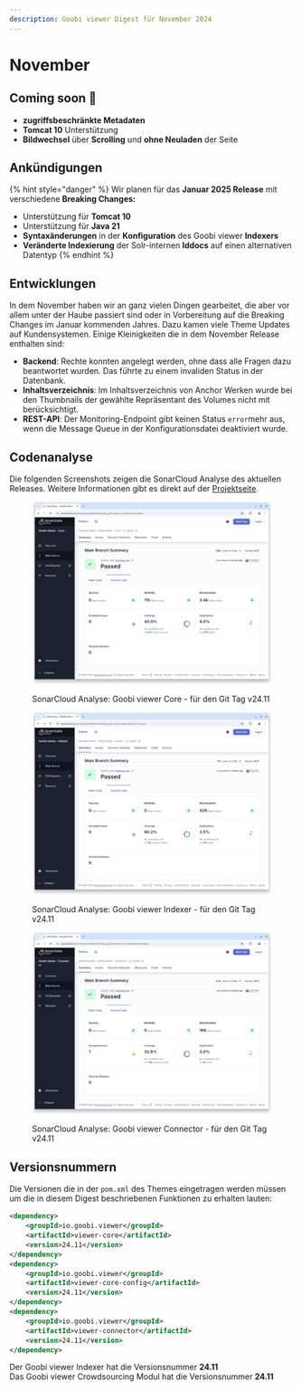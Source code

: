 ```yaml
---
description: Goobi viewer Digest für November 2024
---
```


# November

## Coming soon :rocket:

* **zugriffsbeschränkte Metadaten**
* **Tomcat 10** Unterstützung
* **Bildwechsel** über **Scrolling** und **ohne Neuladen** der Seite

## Ankündigungen

{% hint style="danger" %}
Wir planen für das **Januar 2025 Release** mit verschiedene **Breaking Changes:**

* Unterstützung für **Tomcat 10**
* Unterstützung für **Java 21**
* **Syntaxänderungen** in der **Konfiguration** des Goobi viewer **Indexers**
* **Veränderte Indexierung** der Solr-internen **Iddocs** auf  einen alternativen Datentyp
{% endhint %}

## Entwicklungen

In dem November haben wir an ganz vielen Dingen gearbeitet, die aber vor allem unter der Haube passiert sind oder in Vorbereitung auf die Breaking Changes im Januar kommenden Jahres. Dazu kamen viele Theme Updates auf Kundensystemen. Einige Kleinigkeiten die in dem November Release enthalten sind:

* **Backend**: Rechte konnten angelegt werden, ohne dass alle Fragen dazu beantwortet wurden. Das führte zu einem invaliden Status in der Datenbank.&#x20;
* **Inhaltsverzeichnis**:  Im Inhaltsverzeichnis von Anchor Werken wurde bei den Thumbnails der gewählte Repräsentant des Volumes nicht mit berücksichtigt.
* **REST-API**: Der Monitoring-Endpoint gibt keinen Status `error`mehr aus, wenn die Message Queue in der Konfigurationsdatei deaktiviert wurde.

## Codenanalyse

Die folgenden Screenshots zeigen die SonarCloud Analyse des aktuellen Releases. Weitere Informationen gibt es direkt auf der [Projektseite](https://sonarcloud.io/organizations/intranda/projects).

<figure><img src="../.gitbook/assets/24.11_sonar-core.png" alt=""><figcaption><p>SonarCloud Analyse: Goobi viewer Core - für den Git Tag v24.11</p></figcaption></figure>

<figure><img src="../.gitbook/assets/24.11_sonar-indexer.png" alt=""><figcaption><p>SonarCloud Analyse: Goobi viewer Indexer - für den Git Tag v24.11</p></figcaption></figure>

<figure><img src="../.gitbook/assets/24.11_sonar-connector.png" alt=""><figcaption><p>SonarCloud Analyse: Goobi viewer Connector - für den Git Tag v24.11</p></figcaption></figure>

## Versionsnummern

Die Versionen die in der `pom.xml` des Themes eingetragen werden müssen um die in diesem Digest beschriebenen Funktionen zu erhalten lauten:

```xml
<dependency>
    <groupId>io.goobi.viewer</groupId>
    <artifactId>viewer-core</artifactId>
    <version>24.11</version>
</dependency>
<dependency>
    <groupId>io.goobi.viewer</groupId>
    <artifactId>viewer-core-config</artifactId>
    <version>24.11</version>
</dependency>
<dependency>
    <groupId>io.goobi.viewer</groupId>
    <artifactId>viewer-connector</artifactId>
    <version>24.11</version>
</dependency>
```

Der Goobi viewer Indexer hat die Versionsnummer **24.11**\
Das Goobi viewer Crowdsourcing Modul hat die Versionsnummer **24.11**

